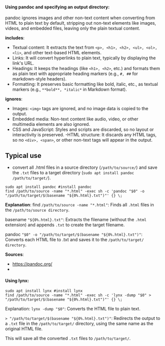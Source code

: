 #### Using pandoc and specifying an output directory: 
pandoc ignores images and other non-text content when converting from HTML to plain text by default, stripping out non-text elements like images, videos, and embedded files, leaving only the plain textual content.

**includes**:
- Textual content: It extracts the text from ```<p>, <h1>, <h2>, <ul>, <ol>, <li>```, and other text-based HTML elements.
- Links: It will convert hyperlinks to plain text, typically by displaying the link's URL.
- Headings: It keeps the headings (like ```<h1>, <h2>```, etc.) and formats them as plain text with appropriate heading markers (e.g., ```#, ##``` for markdown-style headers).
- Formatting: It preserves basic formatting like bold, italic, etc., as textual markers (e.g., ```**bold**, *italic*``` in Markdown format).

**ignores**:
- Images: ```<img>``` tags are ignored, and no image data is copied to the output.
- Embedded media: Non-text content like audio, video, or other multimedia elements are also ignored.
- CSS and JavaScript: Styles and scripts are discarded, so no layout or interactivity is preserved.
-HTML structure: It discards any HTML tags, so no ```<div>, <span>```, or other non-text tags will appear in the output.

**Typical use**
---------------
* convert all .html files in a source directory (```/path/to/source/```) and save the ```.txt``` files to a target directory (```sudo apt install pandoc
/path/to/target/```).
```
sudo apt install pandoc #install pandoc
find /path/to/source -name "*.html" -exec sh -c 'pandoc "$0" -o "/path/to/target/$(basename "${0%.html}.txt")"' {} \; 
```
**Explanation**:
find ```/path/to/source -name "*.html"```: Finds all ```.html``` files in the ```/path/to/source directory```.

basename ```"${0%.html}.txt"```: Extracts the filename (without the ```.html``` extension) and appends ```.txt``` to create the target filename.

pandoc ```"$0" -o "/path/to/target/$(basename "${0%.html}.txt")"```: Converts each HTML file to .txt and saves it to the ```/path/to/target/ directory```.

**Sources**:
- https://pandoc.org/
- 

#### Using lynx:
```
sudo apt install lynx #install lynx
find /path/to/source -name "*.html" -exec sh -c 'lynx -dump "$0" > "/path/to/target/$(basename "${0%.html}.txt")"' {} \;

```
Explanation:
```lynx -dump "$0"```: Converts the HTML file to plain text.

```> "/path/to/target/$(basename "${0%.html}.txt")"```: Redirects the output to a ```.txt``` file in the ```/path/to/target/``` directory, using the same name as the original HTML file.

This will save all the converted ```.txt``` files to ```/path/to/target/```.

